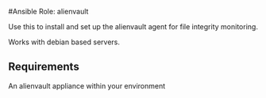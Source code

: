 #Ansible Role: alienvault

Use this to install and set up the alienvault agent for file integrity monitoring.

Works with debian based servers.

## Requirements

An alienvault appliance within your environment
